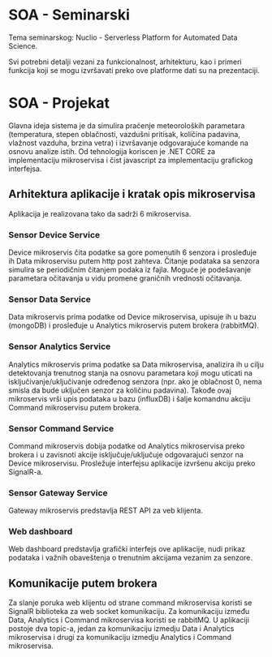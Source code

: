 # SOA - Seminarski

Tema seminarskog: Nuclio - Serverless Platform for Automated Data Science.  
  
Svi potrebni detalji vezani za funkcionalnost, arhitekturu, kao i primeri funkcija koji se mogu izvršavati preko ove platforme dati su na prezentaciji.

# SOA - Projekat

Glavna ideja sistema je da simulira praćenje meteoroloških parametara (temperatura, stepen oblačnosti, vazdušni pritisak, količina padavina, vlažnost vazduha, brzina vetra) i izvršavanje odgovarajuće komande na osnovu analize istih. Od tehnologija koriscen je .NET CORE za implementaciju mikroservisa i čist javascript za implementaciju grafickog interfejsa.

## Arhitektura aplikacije i kratak opis mikroservisa

Aplikacija je realizovana tako da sadrži 6 mikroservisa.

### Sensor Device Service

Device mikroservis čita podatke sa gore pomenutih 6 senzora i prosleđuje ih Data mikroservisu putem http post zahteva. Čitanje podataka sa senzora simulira se periodičnim čitanjem podaka iz fajla. Moguće je podešavanje parametara očitavanja u vidu promene graničnih vrednosti očitavanja.

### Sensor Data Service

Data mikroservis prima podatke od Device mikroservisa, upisuje ih u bazu (mongoDB) i prosleđuje u Analytics mikroservis putem brokera (rabbitMQ).

### Sensor Analytics Service

Analytics mikroservis prima podatke sa Data mikroservisa, analizira ih u cilju detektovanja trenutnog stanja na osnovu parametara koji mogu uticati na isključivanje/uključivanje određenog senzora (npr. ako je oblačnost 0, nema smisla da bude uključen senzor za količinu padavina). Takođe ovaj mikroservis vrši upis podataka u bazu (influxDB) i šalje komandnu akciju Command mikroservisu putem brokera.

### Sensor Command Service

Command mikroservis dobija podatke od Analytics mikroservisa preko brokera i u zavisnoti akcije isključuje/uključuje odgovarajući senzor na Device mikroservisu. Prosležuje interfejsu aplikacije izvršenu akciju preko SignalR-a.

### Sensor Gateway Service

Gateway mikroservis predstavlja REST API za veb klijenta.

### Web dashboard

Web dashboard predstavlja grafički interfejs ove aplikacije, nudi prikaz podataka i važnih obaveštenja o trenutnim akcijama vezanim za senzore.

## Komunikacije putem brokera

Za slanje poruka web klijentu od strane command mikroservisa koristi se SignalR biblioteka za web socket komunikaciju. Za komunikaciju između Data, Analytics i Command mikroservisa koristi se rabbitMQ. U aplikaciji postoje dva topic-a, jedan za komunikaciju izmedju Data i Analytics mikroservisa i drugi za komunikaciju izmedju Analytics i Command mikroservisa.
